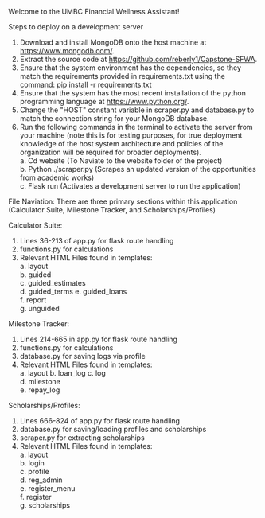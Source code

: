 Welcome to the UMBC Financial Wellness Assistant!

Steps to deploy on a development server
1.	Download and install MongoDB onto the host machine at https://www.mongodb.com/.
2.	Extract the source code at https://github.com/reberly1/Capstone-SFWA.
3.	Ensure that the system environment has the dependencies, so they match the requirements provided in requirements.txt using the command: pip install -r requirements.txt
4.	Ensure that the system has the most recent installation of the python programming language at https://www.python.org/.
5.	Change the "HOST" constant variable in scraper.py and database.py to match the connection string for your MongoDB database.
6.	Run the following commands in the terminal to activate the server from your machine (note this is for testing purposes, for true deployment knowledge of the host system architecture and policies of the organization will be required for broader deployments).  
a.	Cd website (To Naviate to the website folder of the project)  
b.	Python ./scraper.py (Scrapes an updated version of the opportunities from academic works)  
c.	Flask run (Activates a development server to run the application)  

File Naviation:
There are three primary sections within this application (Calculator Suite, Milestone Tracker, and Scholarships/Profiles)

Calculator Suite:
1. Lines 36-213 of app.py for flask route handling
2. functions.py for calculations
3. Relevant HTML Files found in templates:  
   a. layout  
   b. guided  
   c. guided_estimates  
   d. guided_terms 
   e. guided_loans  
   f. report  
   g. unguided   

Milestone Tracker: 
1. Lines 214-665 in app.py for flask route handling
2. functions.py for calculations
3. database.py for saving logs via profile
4. Relevant HTML Files found in templates:  
   a. layout 
   b. loan_log 
   c. log  
   d. milestone  
   e. repay_log  

Scholarships/Profiles:
1. Lines 666-824 of app.py for flask route handling
2. database.py for saving/loading profiles and scholarships
3. scraper.py for extracting scholarships
4. Relevant HTML Files found in templates:  
   a. layout  
   b. login  
   c. profile  
   d. reg_admin  
   e. register_menu  
   f. register   
   g. scholarships  
